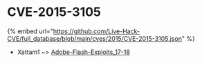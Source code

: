 # CVE-2015-3105
{% embed url="https://github.com/Live-Hack-CVE/full_database/blob/main/cves/2015/CVE-2015-3105.json" %}

* Xattam1 ~> [Adobe-Flash-Exploits_17-18](https://www.alice-snow.ru/2015/database/cve-2015-3105/adobe-flash-exploits_17-18-xattam1)